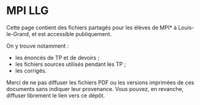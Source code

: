 # MPI LLG
Cette page contient des fichiers partagés pour les élèves de MPI\* à Louis-le-Grand, et est accessible publiquement.

On y trouve notamment :
 - les énoncés de TP et de devoirs ;
 - les fichiers sources utilisés pendant les TP ;
 - les corrigés.

Merci de ne pas diffuser les fichiers PDF ou les versions imprimées de ces documents sans indiquer leur provenance. Vous pouvez, en revanche, diffuser librement le lien vers ce dépôt.
